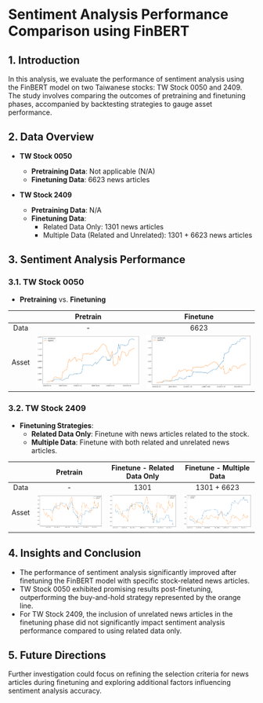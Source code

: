 # Sentiment Analysis Performance Comparison using FinBERT

## 1. Introduction

In this analysis, we evaluate the performance of sentiment analysis using the FinBERT model on two Taiwanese stocks: TW Stock 0050 and 2409. The study involves comparing the outcomes of pretraining and finetuning phases, accompanied by backtesting strategies to gauge asset performance.

## 2. Data Overview

- **TW Stock 0050**
  - **Pretraining Data**: Not applicable (N/A)
  - **Finetuning Data**: 6623 news articles
  
- **TW Stock 2409**
  - **Pretraining Data**: N/A
  - **Finetuning Data**:
    - Related Data Only: 1301 news articles
    - Multiple Data (Related and Unrelated): 1301 + 6623 news articles

## 3. Sentiment Analysis Performance

### 3.1. TW Stock 0050
- **Pretraining** vs. **Finetuning**

|       | Pretrain   | Finetune                                               |
|:-----:|:----------:|:------------------------------------------------------:|
| Data  |       -    |         6623                                           |
| Asset |![Pretraining Performance](finbert-backtest/0050-pt.png)| ![Finetuning Performance](finbert-backtest/0050-ft.png) |

### 3.2. TW Stock 2409
- **Finetuning Strategies**:
  - **Related Data Only**: Finetune with news articles related to the stock.
  - **Multiple Data**: Finetune with both related and unrelated news articles.

|       | Pretrain   |   Finetune - Related Data Only | Finetune - Multiple Data  |
|:-----:|:----------:|:------------------------------:|:-------------------------:|
| Data  |     -      |           1301                 |    1301 + 6623            |
| Asset | ![Pretraining Performance](finbert-backtest/2409-pt.png) | ![Related Data Only](finbert-backtest/2409-ft.png) | ![Multiple Data](finbert-backtest/2409-ft-m.png) |

## 4. Insights and Conclusion

- The performance of sentiment analysis significantly improved after finetuning the FinBERT model with specific stock-related news articles.
- TW Stock 0050 exhibited promising results post-finetuning, outperforming the buy-and-hold strategy represented by the orange line.
- For TW Stock 2409, the inclusion of unrelated news articles in the finetuning phase did not significantly impact sentiment analysis performance compared to using related data only.

## 5. Future Directions

Further investigation could focus on refining the selection criteria for news articles during finetuning and exploring additional factors influencing sentiment analysis accuracy.
